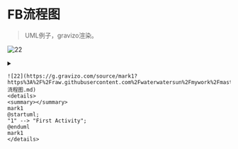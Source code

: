 # FB流程图 #
> UML例子，gravizo渲染。

![22](https://g.gravizo.com/source/mark1?https%3A%2F%2Fraw.githubusercontent.com%2Fwaterwatersun%2Fmywork%2Fmaster%2FFB流程图.md?1)
<details>
<summary></summary>
mark1
@startuml;
"1" --> "First Activity";
@enduml
mark1
</details>

```
![22](https://g.gravizo.com/source/mark1?https%3A%2F%2Fraw.githubusercontent.com%2Fwaterwatersun%2Fmywork%2Fmaster%2FFB流程图.md)
<details>
<summary></summary>
mark1
@startuml;
"1" --> "First Activity";
@enduml
mark1
</details>
```